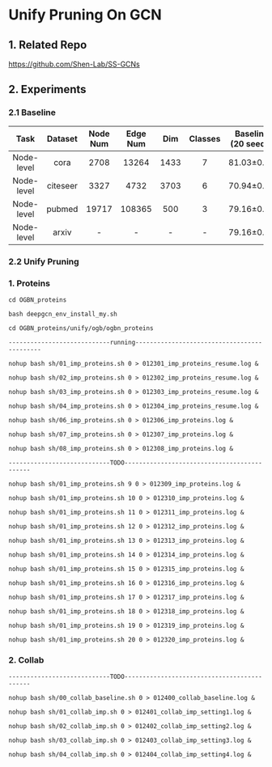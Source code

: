 # Unify Pruning On GCN
## 1. Related Repo

https://github.com/Shen-Lab/SS-GCNs

## 2. Experiments

### 2.1 Baseline

| Task | Dataset | Node Num | Edge Num | Dim | Classes | Baseline (20 seeds) | Avg Epoch |
| :---:| :---: | :---: | :---: | :---: |:---: |:---: |:---: |
| Node-level | cora    | 2708 |  13264  | 1433 | 7 | 81.03±0.64 | 236.10 |
| Node-level | citeseer| 3327 |  4732   | 3703 | 6 | 70.94±0.77 | 236.95 |
| Node-level | pubmed  |19717 | 108365  | 500  | 3 | 79.16±0.19 | 152.15 |
| Node-level | arxiv   | -    | -   | -   | -  | 79.16±0.19 | 152.15 |


### 2.2 Unify Pruning


### 1. Proteins

`cd OGBN_proteins`

`bash deepgcn_env_install_my.sh`

`cd OGBN_proteins/unify/ogb/ogbn_proteins`


`----------------------------running--------------------------------------------`

`nohup bash sh/01_imp_proteins.sh 0 > 012301_imp_proteins_resume.log &`

`nohup bash sh/02_imp_proteins.sh 0 > 012302_imp_proteins_resume.log &`

`nohup bash sh/03_imp_proteins.sh 0 > 012303_imp_proteins_resume.log &`

`nohup bash sh/04_imp_proteins.sh 0 > 012304_imp_proteins_resume.log &`

`nohup bash sh/06_imp_proteins.sh 0 > 012306_imp_proteins.log &`

`nohup bash sh/07_imp_proteins.sh 0 > 012307_imp_proteins.log &`

`nohup bash sh/08_imp_proteins.sh 0 > 012308_imp_proteins.log &`


`----------------------------TODO--------------------------------------------`

`nohup bash sh/01_imp_proteins.sh 9 0 > 012309_imp_proteins.log &`

`nohup bash sh/01_imp_proteins.sh 10 0 > 012310_imp_proteins.log &`

`nohup bash sh/01_imp_proteins.sh 11 0 > 012311_imp_proteins.log &`

`nohup bash sh/01_imp_proteins.sh 12 0 > 012312_imp_proteins.log &`

`nohup bash sh/01_imp_proteins.sh 13 0 > 012313_imp_proteins.log &`

`nohup bash sh/01_imp_proteins.sh 14 0 > 012314_imp_proteins.log &`

`nohup bash sh/01_imp_proteins.sh 15 0 > 012315_imp_proteins.log &`

`nohup bash sh/01_imp_proteins.sh 16 0 > 012316_imp_proteins.log &`

`nohup bash sh/01_imp_proteins.sh 17 0 > 012317_imp_proteins.log &`

`nohup bash sh/01_imp_proteins.sh 18 0 > 012318_imp_proteins.log &`

`nohup bash sh/01_imp_proteins.sh 19 0 > 012319_imp_proteins.log &`

`nohup bash sh/01_imp_proteins.sh 20 0 > 012320_imp_proteins.log &`



### 2. Collab

`----------------------------TODO--------------------------------------------`

`nohup bash sh/00_collab_baseline.sh 0 > 012400_collab_baseline.log &`

`nohup bash sh/01_collab_imp.sh 0 > 012401_collab_imp_setting1.log &`

`nohup bash sh/02_collab_imp.sh 0 > 012402_collab_imp_setting2.log &`

`nohup bash sh/03_collab_imp.sh 0 > 012403_collab_imp_setting3.log &`

`nohup bash sh/04_collab_imp.sh 0 > 012404_collab_imp_setting4.log &`




